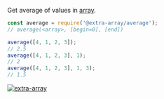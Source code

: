 Get average of values in [array].

```javascript
const average = require('@extra-array/average');
// average(<array>, [begin=0], [end])

average([4, 1, 2, 3]);
// 2.5
average([4, 1, 2, 3], 1);
// 2
average([4, 1, 2, 3], 1, 3);
// 1.5
```


[![extra-array](https://i.imgur.com/nwyrmkW.jpg)](https://www.npmjs.com/package/extra-array)

[array]: https://developer.mozilla.org/en-US/docs/Web/JavaScript/Guide/Indexed_collections
